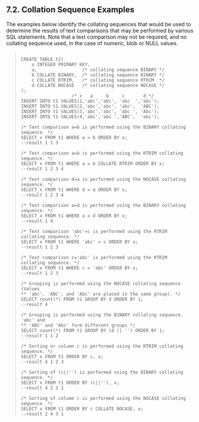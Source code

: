## 7\.2\. Collation Sequence Examples



The examples below identify the collating sequences that would be used to
determine the results of text comparisons that may be performed by various
SQL statements. Note that a text comparison may not be required, and no
collating sequence used, in the case of numeric, blob or NULL values.




> ```
> 
> CREATE TABLE t1(
>     x INTEGER PRIMARY KEY,
>     a,                 /* collating sequence BINARY */
>     b COLLATE BINARY,  /* collating sequence BINARY */
>     c COLLATE RTRIM,   /* collating sequence RTRIM  */
>     d COLLATE NOCASE   /* collating sequence NOCASE */
> );
>                    /* x   a     b     c       d */
> INSERT INTO t1 VALUES(1,'abc','abc', 'abc  ','abc');
> INSERT INTO t1 VALUES(2,'abc','abc', 'abc',  'ABC');
> INSERT INTO t1 VALUES(3,'abc','abc', 'abc ', 'Abc');
> INSERT INTO t1 VALUES(4,'abc','abc ','ABC',  'abc');
>  
> /* Text comparison a=b is performed using the BINARY collating sequence. */
> SELECT x FROM t1 WHERE a = b ORDER BY x;
> --result 1 2 3
> 
> /* Text comparison a=b is performed using the RTRIM collating sequence. */
> SELECT x FROM t1 WHERE a = b COLLATE RTRIM ORDER BY x;
> --result 1 2 3 4
> 
> /* Text comparison d=a is performed using the NOCASE collating sequence. */
> SELECT x FROM t1 WHERE d = a ORDER BY x;
> --result 1 2 3 4
> 
> /* Text comparison a=d is performed using the BINARY collating sequence. */
> SELECT x FROM t1 WHERE a = d ORDER BY x;
> --result 1 4
> 
> /* Text comparison 'abc'=c is performed using the RTRIM collating sequence. */
> SELECT x FROM t1 WHERE 'abc' = c ORDER BY x;
> --result 1 2 3
> 
> /* Text comparison c='abc' is performed using the RTRIM collating sequence. */
> SELECT x FROM t1 WHERE c = 'abc' ORDER BY x;
> --result 1 2 3
> 
> /* Grouping is performed using the NOCASE collating sequence (Values
> ** 'abc', 'ABC', and 'Abc' are placed in the same group). */
> SELECT count(*) FROM t1 GROUP BY d ORDER BY 1;
> --result 4
> 
> /* Grouping is performed using the BINARY collating sequence.  'abc' and
> ** 'ABC' and 'Abc' form different groups */
> SELECT count(*) FROM t1 GROUP BY (d || '') ORDER BY 1;
> --result 1 1 2
> 
> /* Sorting or column c is performed using the RTRIM collating sequence. */
> SELECT x FROM t1 ORDER BY c, x;
> --result 4 1 2 3
> 
> /* Sorting of (c||'') is performed using the BINARY collating sequence. */
> SELECT x FROM t1 ORDER BY (c||''), x;
> --result 4 2 3 1
> 
> /* Sorting of column c is performed using the NOCASE collating sequence. */
> SELECT x FROM t1 ORDER BY c COLLATE NOCASE, x;
> --result 2 4 3 1
> 
> ```


